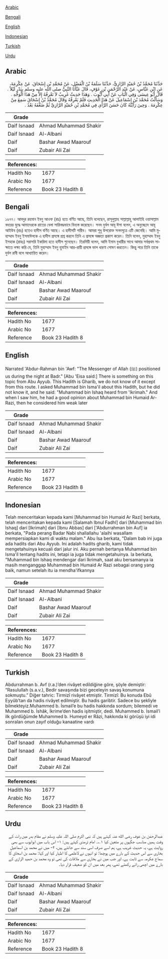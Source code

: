 [Arabic](#arabic)

[Bengali](#bengali)

[English](#english)

[Indonesian](#indonesian)

[Turkish](#turkish)

[Urdu](#urdu)

## Arabic


<div dir="rtl" lang="ar" style={{fontSize:'larger',backgroundColor:'#f8f9fa',padding:20}}>
حَدَّثَنَا مُحَمَّدُ بْنُ حُمَيْدٍ الرَّازِيُّ، حَدَّثَنَا سَلَمَةُ بْنُ الْفَضْلِ، عَنْ مُحَمَّدِ بْنِ إِسْحَاقَ، عَنْ عِكْرِمَةَ، عَنِ ابْنِ عَبَّاسٍ، عَنْ عَبْدِ الرَّحْمَنِ بْنِ عَوْفٍ، قَالَ عَبَّأَنَا النَّبِيُّ صلى الله عليه وسلم بِبَدْرٍ لَيْلاً ‏.‏ قَالَ أَبُو عِيسَى وَفِي الْبَابِ عَنْ أَبِي أَيُّوبَ ‏.‏ وَهَذَا حَدِيثٌ غَرِيبٌ لاَ نَعْرِفُهُ إِلاَّ مِنْ هَذَا الْوَجْهِ ‏.‏ وَسَأَلْتُ مُحَمَّدَ بْنَ إِسْمَاعِيلَ عَنْ هَذَا الْحَدِيثِ فَلَمْ يَعْرِفْهُ وَقَالَ مُحَمَّدُ بْنُ إِسْحَاقَ سَمِعَ مِنْ عِكْرِمَةَ ‏.‏ وَحِينَ رَأَيْتُهُ كَانَ حَسَنَ الرَّأْىِ فِي مُحَمَّدِ بْنِ حُمَيْدٍ الرَّازِيِّ ثُمَّ ضَعَّفَهُ بَعْدُ ‏.‏
</div>
<div style={{backgroundColor:'#f8f9fa',padding:20, marginBottom: 10}}><table> <thead> <tr> <th>Grade</th> <th></th> </tr> </thead> <tbody> <tr><td>Daif Isnaad</td><td>Ahmad Muhammad Shakir</td></tr><tr><td>Daif Isnaad</td><td>Al-Albani</td></tr><tr><td>Daif</td><td>Bashar Awad Maarouf</td></tr><tr><td>Daif</td><td>Zubair Ali Zai</td></tr></tbody></table><table> <thead> <tr> <th>References:</th> <th></th> </tr> </thead> <tbody><tr><td>Hadith No</td><td>1677</td></tr><tr><td>Arabic No</td><td>1677</td></tr><tr><td>Reference</td><td>Book 23 Hadith 8</td></tr></tbody></table></div>

## Bengali


<div dir="ltr" lang="bn" style={{fontSize:'larger',backgroundColor:'#f8f9fa',padding:20}}>
১৬৭৭। আবদুর রহমান ইবনু আওফ (রাঃ) হতে বর্ণিত আছে, তিনি বলেছেন, রাসূলুল্লাহ সাল্লাল্লাহু আলাইহি ওয়াসাল্লাম বদরের যুদ্ধে আমাদেরকে রাতের বেলা সারিবদ্ধভাবে বিন্যস্ত করেছেন। সনদ দুর্বল আবূ ঈসা বলেন, এ অনুচ্ছেদে আবূ আইউব (রাঃ) হতেও হাদীস বর্ণিত আছে। এ হাদীসটি গারীব। আমরা শুধু উপরোক্ত সনদসূত্রে এটি জেনেছি। আমি মুহাম্মাদ ইবনু ইসমাঈলকে এ হাদীস প্রসঙ্গে প্রশ্ন করলে তিনি এ প্রসঙ্গে অজ্ঞতা প্রকাশ করেন। তিনি বলেন, মুহাম্মাদ ইবনু ইসহাক (রাহঃ) সরাসরি ইকরিমা হতে হাদীস শুনেছেন। তিরমিয়ী বলেন, আমি ইমাম বুখারীর সাথে আমার সর্বপ্রথম সাক্ষাতে লক্ষ্য করি যে, তিনি মুহাম্মাদ ইবনু হুমাইদ আর-রায়ী প্রসঙ্গে ভাল ধারণা পোষণ করতেন। কিন্তু পরে তিনি তাকে দুর্বল রাবী বলে আখ্যায়িত করেন।
</div>
<div style={{backgroundColor:'#f8f9fa',padding:20, marginBottom: 10}}><table> <thead> <tr> <th>Grade</th> <th></th> </tr> </thead> <tbody> <tr><td>Daif Isnaad</td><td>Ahmad Muhammad Shakir</td></tr><tr><td>Daif Isnaad</td><td>Al-Albani</td></tr><tr><td>Daif</td><td>Bashar Awad Maarouf</td></tr><tr><td>Daif</td><td>Zubair Ali Zai</td></tr></tbody></table><table> <thead> <tr> <th>References:</th> <th></th> </tr> </thead> <tbody><tr><td>Hadith No</td><td>1677</td></tr><tr><td>Arabic No</td><td>1677</td></tr><tr><td>Reference</td><td>Book 23 Hadith 8</td></tr></tbody></table></div>

## English


<div dir="ltr" lang="en" style={{fontSize:'larger',backgroundColor:'#f8f9fa',padding:20}}>
Narrated 'Abdur-Rahman bin 'Awf: "The Messenger of Allah (ﷺ) positioned us during the night at Badr." [Abu 'Eisa said:] There is something on this topic from Abu Ayyub. This Hadith is Gharib, we do not know of it except from this route. I asked Muhammad bin Isma'il about this Hadith, but he did not know it, and he said: "Muhammad bin Ishaq heard from 'Ikrimah." And when I saw him, he had a good opinion about Muhammad bin Humaid Ar-Razi, then he considered him weak later
</div>
<div style={{backgroundColor:'#f8f9fa',padding:20, marginBottom: 10}}><table> <thead> <tr> <th>Grade</th> <th></th> </tr> </thead> <tbody> <tr><td>Daif Isnaad</td><td>Ahmad Muhammad Shakir</td></tr><tr><td>Daif Isnaad</td><td>Al-Albani</td></tr><tr><td>Daif</td><td>Bashar Awad Maarouf</td></tr><tr><td>Daif</td><td>Zubair Ali Zai</td></tr></tbody></table><table> <thead> <tr> <th>References:</th> <th></th> </tr> </thead> <tbody><tr><td>Hadith No</td><td>1677</td></tr><tr><td>Arabic No</td><td>1677</td></tr><tr><td>Reference</td><td>Book 23 Hadith 8</td></tr></tbody></table></div>

## Indonesian


<div dir="ltr" lang="id" style={{fontSize:'larger',backgroundColor:'#f8f9fa',padding:20}}>
Telah menceritakan kepada kami [Muhammad bin Humaid Ar Razi] berkata, telah menceritakan kepada kami [Salamah Ibnul Fadhl] dari [Muhammad bin Ishaq] dari [Ikrimah] dari [Ibnu Abbas] dari ['Abdurrahman bin Auf] ia berkata, "Pada perang Badar Nabi shallallahu 'alaihi wasallam mempersiapkan kami di waktu malam." Abu Isa berkata, "Dalam bab ini juga ada hadits dari Abu Ayyub. Ini adalah hadits gharib, kami tidak mengetahuinya kecuali dari jalur ini. Aku pernah bertanya Muhammad bin Isma'il tentang hadits ini, tetapi ia juga tidak mengetahuinya. Ia berkata, "Muhammad bin Ishaq mendengar dari Ikrimah, saat aku bersamanya ia masih menganggap Muhammad bin Humaid Ar Razi sebagai orang yang baik, namun setelah itu ia mendha'ifkannya
</div>
<div style={{backgroundColor:'#f8f9fa',padding:20, marginBottom: 10}}><table> <thead> <tr> <th>Grade</th> <th></th> </tr> </thead> <tbody> <tr><td>Daif Isnaad</td><td>Ahmad Muhammad Shakir</td></tr><tr><td>Daif Isnaad</td><td>Al-Albani</td></tr><tr><td>Daif</td><td>Bashar Awad Maarouf</td></tr><tr><td>Daif</td><td>Zubair Ali Zai</td></tr></tbody></table><table> <thead> <tr> <th>References:</th> <th></th> </tr> </thead> <tbody><tr><td>Hadith No</td><td>1677</td></tr><tr><td>Arabic No</td><td>1677</td></tr><tr><td>Reference</td><td>Book 23 Hadith 8</td></tr></tbody></table></div>

## Turkish


<div dir="ltr" lang="tr" style={{fontSize:'larger',backgroundColor:'#f8f9fa',padding:20}}>
Abdurrahman b. Avf (r.a.)’den rivâyet edildiğine göre, şöyle demiştir: “Rasulullah (s.a.v.), Bedir savaşında bizi geceleyin savaş konumuna sokmuştu.” Diğer tahric: Tirmizî rivâyet etmiştir. Tirmizî: Bu konuda Ebû Eyyûb’tan da hadis rivâyet edilmiştir. Bu hadis garibtir. Sadece bu şekliyle bilmekteyiz.Muhammed b. İsmail’e bu hadis hakkında sordum; bilemedi ve Muhammed b. İshâk, İkrime’den hadis işitmiştir, dedi. Muhammed b. İsmail’i ilk gördüğümde Muhammed b. Humeyd er Râzi, hakkında ki görüşü iyi idi sonraları onun zayıf olduğu kanaatine vardı
</div>
<div style={{backgroundColor:'#f8f9fa',padding:20, marginBottom: 10}}><table> <thead> <tr> <th>Grade</th> <th></th> </tr> </thead> <tbody> <tr><td>Daif Isnaad</td><td>Ahmad Muhammad Shakir</td></tr><tr><td>Daif Isnaad</td><td>Al-Albani</td></tr><tr><td>Daif</td><td>Bashar Awad Maarouf</td></tr><tr><td>Daif</td><td>Zubair Ali Zai</td></tr></tbody></table><table> <thead> <tr> <th>References:</th> <th></th> </tr> </thead> <tbody><tr><td>Hadith No</td><td>1677</td></tr><tr><td>Arabic No</td><td>1677</td></tr><tr><td>Reference</td><td>Book 23 Hadith 8</td></tr></tbody></table></div>

## Urdu


<div dir="rtl" lang="ur" style={{fontSize:'larger',backgroundColor:'#f8f9fa',padding:20}}>
عبدالرحمٰن بن عوف رضی الله عنہ کہتے ہیں کہ نبی اکرم صلی اللہ علیہ وسلم نے مقام بدر میں رات کے وقت ہمیں مناسب جگہوں پر متعین کیا ۱؎۔ امام ترمذی کہتے ہیں: ۱- اس باب میں ابوایوب سے بھی روایت ہے، یہ حدیث غریب ہے، ہم اسے صرف اسی سند سے جانتے ہیں، ۲- میں نے محمد بن اسماعیل بخاری سے اس حدیث کے بارے میں پوچھا: تو انہوں نے لاعلمی کا اظہار کیا اور کہا: محمد بن اسحاق کا سماع عکرمہ سے ثابت ہے، اور جب میں نے بخاری سے ملاقات کی تھی تو وہ محمد بن حمید الرازی کے بارے میں اچھی رائے رکھتے تھے، پھر بعد میں ان کو ضعیف قرار دیا۔
</div>
<div style={{backgroundColor:'#f8f9fa',padding:20, marginBottom: 10}}><table> <thead> <tr> <th>Grade</th> <th></th> </tr> </thead> <tbody> <tr><td>Daif Isnaad</td><td>Ahmad Muhammad Shakir</td></tr><tr><td>Daif Isnaad</td><td>Al-Albani</td></tr><tr><td>Daif</td><td>Bashar Awad Maarouf</td></tr><tr><td>Daif</td><td>Zubair Ali Zai</td></tr></tbody></table><table> <thead> <tr> <th>References:</th> <th></th> </tr> </thead> <tbody><tr><td>Hadith No</td><td>1677</td></tr><tr><td>Arabic No</td><td>1677</td></tr><tr><td>Reference</td><td>Book 23 Hadith 8</td></tr></tbody></table></div>